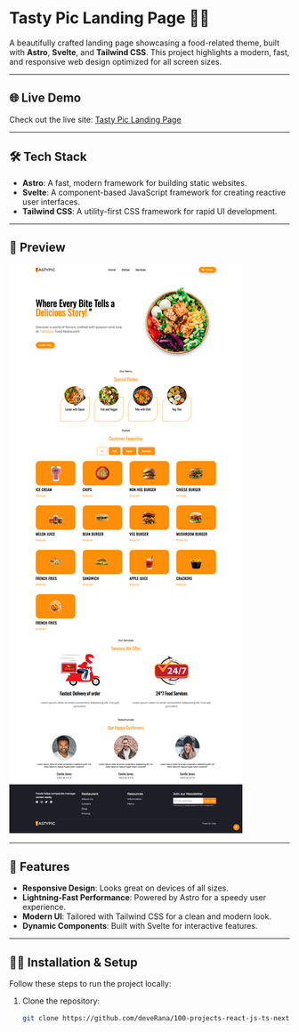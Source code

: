 # Tasty Pic Landing Page 🍴📸

A beautifully crafted landing page showcasing a food-related theme, built with **Astro**, **Svelte**, and **Tailwind CSS**. This project highlights a modern, fast, and responsive web design optimized for all screen sizes.

---

## 🌐 Live Demo

Check out the live site: [Tasty Pic Landing Page](https://tasty-pic-landing-page.netlify.app/)

---

## 🛠️ Tech Stack

- **Astro**: A fast, modern framework for building static websites.
- **Svelte**: A component-based JavaScript framework for creating reactive user interfaces.
- **Tailwind CSS**: A utility-first CSS framework for rapid UI development.

---

## 📸 Preview

![Tasty Pic Landing Page Preview](../../projects_overview/project1-tastypic-landing-page/tasty-pic-landing-page.png)

---

## 🚀 Features

- **Responsive Design**: Looks great on devices of all sizes.
- **Lightning-Fast Performance**: Powered by Astro for a speedy user experience.
- **Modern UI**: Tailored with Tailwind CSS for a clean and modern look.
- **Dynamic Components**: Built with Svelte for interactive features.

---

## 🧑‍💻 Installation & Setup

Follow these steps to run the project locally:

1. Clone the repository:
   ```bash
   git clone https://github.com/deveRana/100-projects-react-js-ts-next-svelte-node.git
